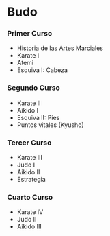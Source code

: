 # Budo

### Primer Curso

* Historia de las Artes Marciales
* Karate I
* Atemi
* Esquiva I: Cabeza

### Segundo Curso

* Karate II
* Aikido I
* Esquiva II: Pies
* Puntos vitales \(Kyusho\) 

### Tercer Curso

* Karate III
* Judo I
* Aikido II
* Estrategia

### Cuarto Curso

* Karate IV
* Judo II
* Aikido III



